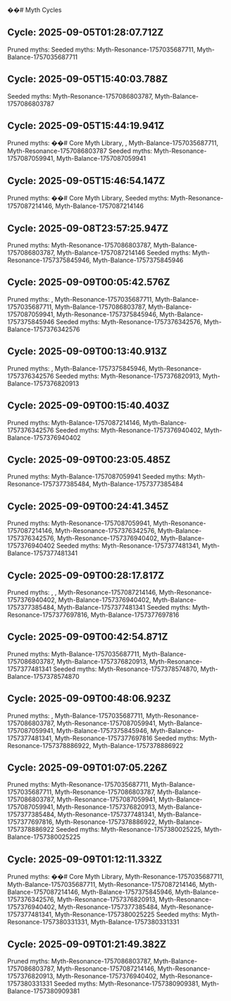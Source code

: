 ��#   M y t h   C y c l e s 
 
 

## Cycle: 2025-09-05T01:28:07.712Z

Pruned myths:  
Seeded myths: Myth-Resonance-1757035687711, Myth-Balance-1757035687711

## Cycle: 2025-09-05T15:40:03.788Z

Seeded myths: Myth-Resonance-1757086803787, Myth-Balance-1757086803787

## Cycle: 2025-09-05T15:44:19.941Z

Pruned myths: ��#   C o r e   M y t h   L i b r a r y ,  , Myth-Balance-1757035687711, Myth-Resonance-1757086803787
Seeded myths: Myth-Resonance-1757087059941, Myth-Balance-1757087059941

## Cycle: 2025-09-05T15:46:54.147Z

Pruned myths: ��#   C o r e   M y t h   L i b r a r y ,  
Seeded myths: Myth-Resonance-1757087214146, Myth-Balance-1757087214146

## Cycle: 2025-09-08T23:57:25.947Z

Pruned myths: Myth-Resonance-1757086803787, Myth-Balance-1757086803787, Myth-Balance-1757087214146
Seeded myths: Myth-Resonance-1757375845946, Myth-Balance-1757375845946

## Cycle: 2025-09-09T00:05:42.576Z

Pruned myths:  , Myth-Resonance-1757035687711, Myth-Balance-1757035687711, Myth-Balance-1757086803787, Myth-Balance-1757087059941, Myth-Resonance-1757375845946, Myth-Balance-1757375845946
Seeded myths: Myth-Resonance-1757376342576, Myth-Balance-1757376342576

## Cycle: 2025-09-09T00:13:40.913Z

Pruned myths:  , Myth-Balance-1757375845946, Myth-Resonance-1757376342576
Seeded myths: Myth-Resonance-1757376820913, Myth-Balance-1757376820913

## Cycle: 2025-09-09T00:15:40.403Z

Pruned myths: Myth-Balance-1757087214146, Myth-Balance-1757376342576
Seeded myths: Myth-Resonance-1757376940402, Myth-Balance-1757376940402

## Cycle: 2025-09-09T00:23:05.485Z

Pruned myths: Myth-Balance-1757087059941
Seeded myths: Myth-Resonance-1757377385484, Myth-Balance-1757377385484

## Cycle: 2025-09-09T00:24:41.345Z

Pruned myths: Myth-Resonance-1757087059941, Myth-Resonance-1757087214146, Myth-Resonance-1757376342576, Myth-Balance-1757376342576, Myth-Resonance-1757376940402, Myth-Balance-1757376940402
Seeded myths: Myth-Resonance-1757377481341, Myth-Balance-1757377481341

## Cycle: 2025-09-09T00:28:17.817Z

Pruned myths:  ,  , Myth-Resonance-1757087214146, Myth-Resonance-1757376940402, Myth-Balance-1757376940402, Myth-Balance-1757377385484, Myth-Balance-1757377481341
Seeded myths: Myth-Resonance-1757377697816, Myth-Balance-1757377697816

## Cycle: 2025-09-09T00:42:54.871Z

Pruned myths: Myth-Balance-1757035687711, Myth-Balance-1757086803787, Myth-Balance-1757376820913, Myth-Resonance-1757377481341
Seeded myths: Myth-Resonance-1757378574870, Myth-Balance-1757378574870

## Cycle: 2025-09-09T00:48:06.923Z

Pruned myths:  , Myth-Balance-1757035687711, Myth-Resonance-1757086803787, Myth-Resonance-1757087059941, Myth-Balance-1757087059941, Myth-Balance-1757375845946, Myth-Balance-1757377481341, Myth-Resonance-1757377697816
Seeded myths: Myth-Resonance-1757378886922, Myth-Balance-1757378886922

## Cycle: 2025-09-09T01:07:05.226Z

Pruned myths: Myth-Resonance-1757035687711, Myth-Balance-1757035687711, Myth-Resonance-1757086803787, Myth-Balance-1757086803787, Myth-Resonance-1757087059941, Myth-Balance-1757087059941, Myth-Resonance-1757376820913, Myth-Balance-1757377385484, Myth-Resonance-1757377481341, Myth-Balance-1757377697816, Myth-Resonance-1757378886922, Myth-Balance-1757378886922
Seeded myths: Myth-Resonance-1757380025225, Myth-Balance-1757380025225

## Cycle: 2025-09-09T01:12:11.332Z

Pruned myths: ��#   C o r e   M y t h   L i b r a r y , Myth-Resonance-1757035687711, Myth-Balance-1757035687711, Myth-Resonance-1757087214146, Myth-Balance-1757087214146, Myth-Balance-1757375845946, Myth-Balance-1757376342576, Myth-Resonance-1757376820913, Myth-Resonance-1757376940402, Myth-Resonance-1757377385484, Myth-Resonance-1757377481341, Myth-Resonance-1757380025225
Seeded myths: Myth-Resonance-1757380331331, Myth-Balance-1757380331331

## Cycle: 2025-09-09T01:21:49.382Z

Pruned myths: Myth-Resonance-1757086803787, Myth-Balance-1757086803787, Myth-Resonance-1757087214146, Myth-Resonance-1757376820913, Myth-Resonance-1757376940402, Myth-Resonance-1757380331331
Seeded myths: Myth-Resonance-1757380909381, Myth-Balance-1757380909381
